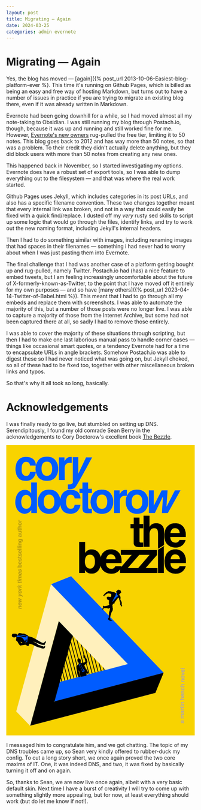 ```yaml
---
layout: post
title: Migrating — Again
date: 2024-03-25
categories: admin evernote
---
```


# Migrating — Again

Yes, the blog has moved — [again]({% post_url 2013-10-06-Easiest-blog-platform-ever %}. This time it's running on Github Pages, which is billed as being an easy and free way of hosting Markdown, but turns out to have a number of issues in practice if you are trying to migrate an existing blog there, even if it was already written in Markdown.

Evernote had been going downhill for a while, so I had moved almost all my note-taking to Obsidian. I was still running my blog through Postach.io, though, because it was up and running and still worked fine for me. However, [Evernote's new owners](https://evernote.com/blog/evernote-next-move-joining-bending-spoons) rug-pulled the free tier, limiting it to 50 notes. This blog goes back to 2012 and has way more than 50 notes, so that was a problem. To their credit they didn't actually delete anything, but they did block users with more than 50 notes from creating any new ones.

This happened back in November, so I started investigating my options. Evernote does have a robust set of export tools, so I was able to dump everything out to the filesystem — and that was where the real work started. 

Github Pages uses Jekyll, which includes categories in its post URLs, and also has a specific filename convention. These two changes together meant that every internal link was broken, and not in a way that could easily be fixed with a quick find/replace. I dusted off my *very* rusty sed skills to script up some logic that would go through the files, identify links, and try to work out the new naming format, including Jekyll's internal headers. 

Then I had to do something similar with images, including renaming images that had spaces in their filenames — something i had never had to worry about when I was just pasting them into Evernote.

The final challenge that I had was another case of a platform getting bought up and rug-pulled, namely Twitter. Postach.io had (has) a nice feature to embed tweets, but I am feeling increasingly uncomfortable about the future of X-formerly-known-as-Twitter, to the point that I have moved off it entirely for my own purposes — and so have [many others]({% post_url 2023-04-14-Twitter-of-Babel.html %}). This meant that I had to go through all my embeds and replace them with screenshots. I was able to automate the majority of this, but a number of those posts were no longer live. I was able to capture a majority of those from the Internet Archive, but some had not been captured there at all, so sadly I had to remove those entirely.

I was able to cover the majority of these situations through scripting, but then I had to make one last laborious manual pass to handle corner cases — things like occasional smart quotes, or a tendency Evernote had for a time to encapsulate URLs in angle brackets. Somehow Postach.io was able to digest these so I had never noticed what was going on, but Jekyll choked, so all of these had to be fixed too, together with other miscellaneous broken links and typos.

So that's why it all took so long, basically.

# Acknowledgements

I was finally ready to go live, but stumbled on setting up DNS. Serendipitously, I found my old comrade Sean Berry in the acknowledgements to Cory Doctorow's excellent book [The Bezzle](https://craphound.com/bezzle/).

![](/images/bezzle-US-cover-large.jpg)

I messaged him to congratulate him, and we got chatting. The topic of my DNS troubles came up, so Sean very kindly offered to rubber-duck my config. To cut a long story short, we once again proved the two core maxims of IT. One, it was indeed DNS, and two, it was fixed by basically turning it off and on again.

So, thanks to Sean, we are now live once again, albeit with a very basic default skin. Next time I have a burst of creativity I will try to come up with something slightly more appealing, but for now, at least everything should work (but do let me know if not!).